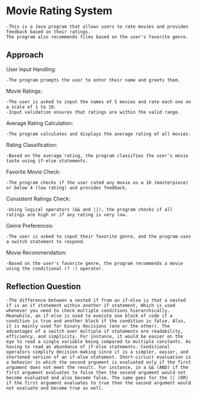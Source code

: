 # Movie Rating System

    -This is a Java program that allows users to rate movies and provides feedback based on their ratings. 
    The program also recommends films based on the user's favorite genre.

## Approach
User Input Handling:
    
    -The program prompts the user to enter their name and greets them.

Movie Ratings:
    
    -The user is asked to input the names of 5 movies and rate each one on a scale of 1 to 10.
    -Input validation ensures that ratings are within the valid range.

Average Rating Calculation:
    
    -The program calculates and displays the average rating of all movies.

Rating Classification:
    
    -Based on the average rating, the program classifies the user's movie taste using if-else statements.

Favorite Movie Check:
    
    -The program checks if the user rated any movie as a 10 (masterpiece) or below 4 (low rating) and provides feedback.

Consistent Ratings Check:
    
    -Using logical operators (&& and ||), the program checks if all ratings are high or if any rating is very low.

Genre Preferences:
    
    -The user is asked to input their favorite genre, and the program uses a switch statement to respond.

Movie Recommendation:
    
    -Based on the user's favorite genre, the program recommends a movie using the conditional (? :) operator.

## Reflection Question
    -The difference between a nested if from an if-else is that a nested if is an if statement within another if statement, Which is used whenever you need to check multiple conditions hierarchically. Meanwhile, an if-else is used to execute one block of code if a condition is true and another block if the condition is false. Also, it is mainly used for binary decisions (one or the other). The advantages of a switch over multiple if statements are readability, efficiency, and simplicity. For instance, it would be easier on the eye to read a single variable being compared to multiple constants. As having to read an abundance of if-else statements. Conditional operators simplify decision-making since it is a simpler, easier, and shortened version of an if-else statement. Short-circuit evaluation is a behavior in which the second argument is evaluated only if the first argument does not meet the result. For instance, in a && (AND) if the first argument evaluates to false then the second argument would not become evaluated and also become false. The same goes for the || (OR) if the first argument evaluates to true then the second argument would not evaluate and become true as well.
